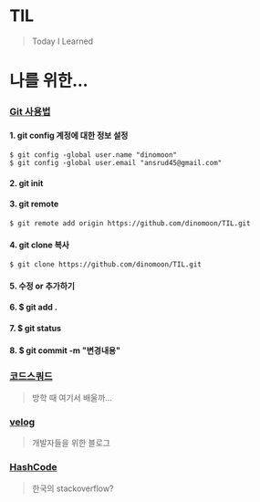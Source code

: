﻿# TIL
>Today I Learned

# 나를 위한...

### [Git 사용법](https://rogerdudler.github.io/git-guide/index.ko.html)
#### 1. git config 계정에 대한 정보 설정

```
$ git config -global user.name "dinomoon"
$ git config -global user.email "ansrud45@gmail.com"
```

#### 2. git init

#### 3. git remote
```
$ git remote add origin https://github.com/dinomoon/TIL.git
```

#### 4. git clone 복사
```
$ git clone https://github.com/dinomoon/TIL.git
```

#### 5. 수정 or 추가하기

#### 6. $ git add .

#### 7. $ git status

#### 8. $ git commit -m "변경내용"

### [코드스쿼드](https://codesquad.kr/)
> 방학 때 여기서 배울까...

### [velog](https://velog.io/)
> 개발자들을 위한 블로그

### [HashCode](https://hashcode.co.kr/)
> 한국의 stackoverflow?

